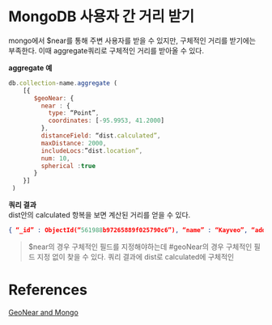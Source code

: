 # MongoDB 사용자 간 거리 받기
mongo에서 $near를 통해 주변 사용자를 받을 수 있지만, 구체적인 거리를 받기에는 부족한다. 이때 aggregate쿼리로 구체적인 거리를 받아올 수 있다. 

**aggregate 예**
```js
db.collection-name.aggregate (
    [{ 
       $geoNear: { 
         near : {
           type: “Point”, 
           coordinates: [-95.9953, 41.2000] 
         }, 
         distanceField: “dist.calculated”, 
         maxDistance: 2000, 
         includeLocs:”dist.location”, 
         num: 10, 
         spherical :true
       }
    }]
 )
```

**쿼리 결과**  
dist안의 calculated 항복을 보면 계산된 거리를 얻을 수 있다.
```json
{ “_id” : ObjectId(“561988b97265889f025790c6”), “name” : “Kayveo”, “address” : { “street” : “05 Calypso Hill”, “city” : “Omaha”, “state” : “Nebraska”, “postCode” : “68117”, “country” : “United States”, “latitude” : “41.2064”, “longitude” : “-95.9953”, “loc” : { “type” : “Point”, “coordinates” : [ -95.9953, 41.2064 ] } }, “dist” : { “calculated” : 712.4406081376109, “location” : { “type” : “Point”, “coordinates” : [ -95.9953, 41.2064 ] } } }
```

> $near의 경우 구체적인 필드를 지정해야하는데 #geoNear의 경우 구체적인 필드 지정 없이 찾을 수 있다.
쿼리 결과에 dist로 calculated에 구체적인 

# References
[GeoNear and Mongo](https://medium.com/optional-type/geonear-and-mongo-c58039f3adb7)
